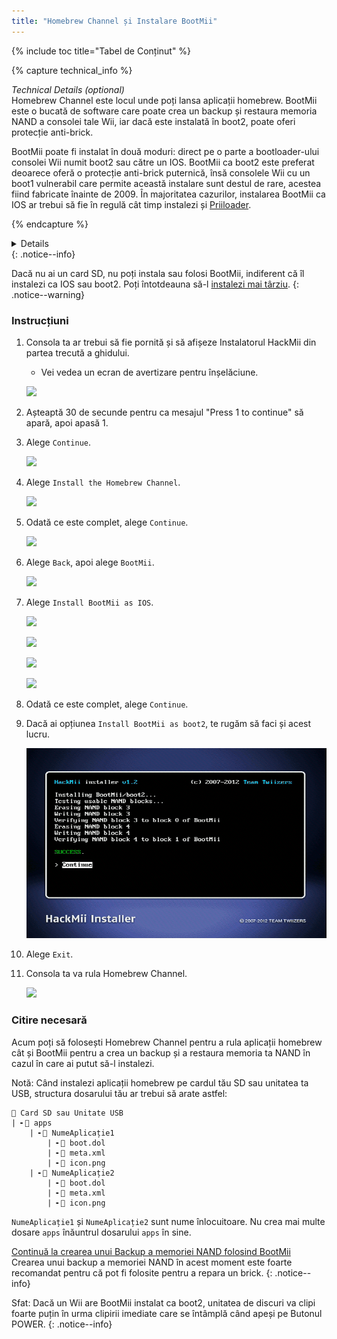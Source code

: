 ```yaml
---
title: "Homebrew Channel și Instalare BootMii"
---
```


{% include toc title="Tabel de Conținut" %}

{% capture technical_info %}
<summary><em>Technical Details (optional)</em></summary>
Homebrew Channel este locul unde poți lansa aplicații homebrew. BootMii este o bucată de software care poate crea un backup și restaura memoria NAND a consolei tale Wii, iar dacă este instalată în boot2, poate oferi protecție anti-brick.

BootMii poate fi instalat în două moduri: direct pe o parte a bootloader-ului consolei Wii numit boot2 sau către un IOS. BootMii ca boot2 este preferat deoarece oferă o protecție anti-brick puternică, însă consolele Wii cu un boot1 vulnerabil care permite această instalare sunt destul de rare, acestea fiind fabricate înainte de 2009. În majoritatea cazurilor, instalarea BootMii ca IOS ar trebui să fie în regulă cât timp instalezi și [Priiloader](priiloader).

{% endcapture %}
<details>{{ technical_info | markdownify }}</details>
{: .notice--info}

Dacă nu ai un card SD, nu poți instala sau folosi BootMii, indiferent că îl instalezi ca IOS sau boot2. Poți întotdeauna să-l [instalezi mai târziu](hackmii).
{: .notice--warning}

### Instrucțiuni

1. Consola ta ar trebui să fie pornită și să afișeze Instalatorul HackMii din partea trecută a ghidului.
    + Vei vedea un ecran de avertizare pentru înșelăciune.

    ![](/images/hackmii/scam.png)

1. Așteaptă 30 de secunde pentru ca mesajul "Press 1 to continue" să apară, apoi apasă 1.
1. Alege `Continue`.

    ![](/images/hackmii/test_results.png)

1. Alege `Install the Homebrew Channel`.

    ![](/images/hackmii/hbc_install.png)

1. Odată ce este complet, alege `Continue`.

    ![](/images/hackmii/hbc_install_ok.png)

1. Alege `Back`, apoi alege `BootMii`.

    ![](/images/hackmii/bootmii_install.png)

1. Alege `Install BootMii as IOS`.

    ![](/images/hackmii/bootmii_install1.png)

    ![](/images/hackmii/bootmii_install2.png)

    ![](/images/hackmii/bootmii_install3.png)

    ![](/images/hackmii/bootmii_install_ok.png)

1. Odată ce este complet, alege `Continue`.
1. Dacă ai opțiunea `Install BootMii as boot2`, te rugăm să faci și acest lucru.

    ![](/images/hackmii/bootmii_install4.png)

1. Alege `Exit`.
1. Consola ta va rula Homebrew Channel.

    ![](/images/hbc/blank.png)

### Citire necesară

Acum poți să folosești Homebrew Channel pentru a rula aplicații homebrew cât și BootMii pentru a crea un backup și a restaura memoria ta NAND în cazul în care ai putut să-l instalezi.

Notă: Când instalezi aplicații homebrew pe cardul tău SD sau unitatea ta USB, structura dosarului tău ar trebui să arate astfel:

```
💾 Card SD sau Unitate USB
| ╸📁 apps
    | ╸📁 NumeAplicație1
        | ╸📄 boot.dol
        | ╸📄 meta.xml
        | ╸📄 icon.png
    | ╸📁 NumeAplicație2
        | ╸📄 boot.dol
        | ╸📄 meta.xml
        | ╸📄 icon.png
```

`NumeAplicație1` și `NumeAplicație2` sunt nume înlocuitoare. Nu crea mai multe dosare `apps` înăuntrul dosarului `apps` în sine.

[Continuă la crearea unui Backup a memoriei NAND folosind BootMii](bootmii)<br> Crearea unui backup a memoriei NAND în acest moment este foarte recomandat pentru că pot fi folosite pentru a repara un brick.
{: .notice--info}

Sfat: Dacă un Wii are BootMii instalat ca boot2, unitatea de discuri va clipi foarte puțin în urma clipirii imediate care se întâmplă când apeși pe Butonul POWER.
{: .notice--info}
